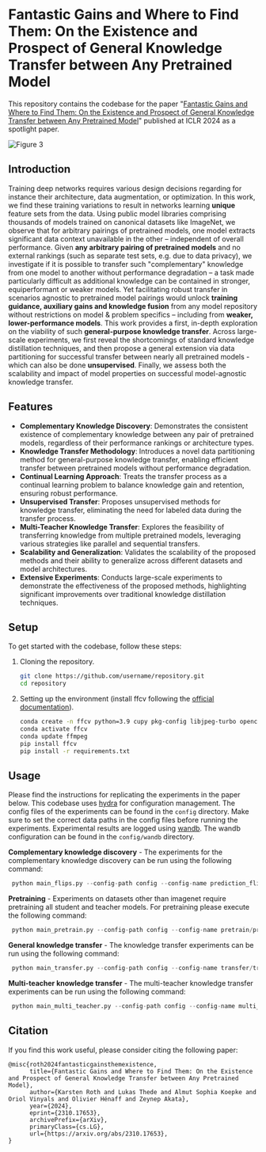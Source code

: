 # Fantastic Gains and Where to Find Them: On the Existence and Prospect of General Knowledge Transfer between Any Pretrained Model

This repository contains the codebase for the paper "[Fantastic Gains and Where to Find Them: On the Existence and Prospect of General Knowledge Transfer between Any Pretrained Model](https://arxiv.org/abs/2310.17653)" published at ICLR 2024 as a spotlight paper.

![Figure 3](images/MT-Dist-Figure7.png)

## Introduction
Training deep networks requires various design decisions regarding for instance
their architecture, data augmentation, or optimization. In this work, we find these
training variations to result in networks learning **unique** feature sets from the data.
Using public model libraries comprising thousands of models trained on canonical
datasets like ImageNet, we observe that for arbitrary pairings of pretrained models,
one model extracts significant data context unavailable in the other – independent
of overall performance. Given **any arbitrary pairing of pretrained models** and no
external rankings (such as separate test sets, e.g. due to data privacy), we investigate
if it is possible to transfer such "complementary" knowledge from one model to
another without performance degradation – a task made particularly difficult as
additional knowledge can be contained in stronger, equiperformant or weaker
models. Yet facilitating robust transfer in scenarios agnostic to pretrained model
pairings would unlock **training guidance, auxiliary gains and knowledge fusion**
from any model repository without restrictions on model & problem specifics – including from **weaker, lower-performance models**. This work provides a
first, in-depth exploration on the viability of such **general-purpose knowledge
transfer**. Across large-scale experiments, we first reveal the shortcomings of
standard knowledge distillation techniques, and then propose a general extension
via data partitioning for successful transfer between nearly all pretrained models -
which can also be done **unsupervised**. Finally, we assess both the scalability and
impact of model properties on successful model-agnostic knowledge transfer.

## Features
 - **Complementary Knowledge Discovery**: Demonstrates the consistent existence of complementary knowledge between any pair of pretrained models, regardless of their performance rankings or architecture types.
 - **Knowledge Transfer Methodology**: Introduces a novel data partitioning method for general-purpose knowledge transfer, enabling efficient transfer between pretrained models without performance degradation.
 - **Continual Learning Approach**: Treats the transfer process as a continual learning problem to balance knowledge gain and retention, ensuring robust performance.
 - **Unsupervised Transfer**: Proposes unsupervised methods for knowledge transfer, eliminating the need for labeled data during the transfer process.
 - **Multi-Teacher Knowledge Transfer**: Explores the feasibility of transferring knowledge from multiple pretrained models, leveraging various strategies like parallel and sequential transfers. 
 - **Scalability and Generalization**: Validates the scalability of the proposed methods and their ability to generalize across different datasets and model architectures. 
 - **Extensive Experiments**: Conducts large-scale experiments to demonstrate the effectiveness of the proposed methods, highlighting significant improvements over traditional knowledge distillation techniques.

## Setup
To get started with the codebase, follow these steps:
1. Cloning the repository.
    ```sh
    git clone https://github.com/username/repository.git
    cd repository
    ```
2. Setting up the environment (install ffcv following the [official documentation](https://ffcv.io/)).
    ```sh
    conda create -n ffcv python=3.9 cupy pkg-config libjpeg-turbo opencv pytorch torchvision cudatoolkit=11.6 numba -c conda-forge -c pytorch 
    conda activate ffcv 
    conda update ffmpeg 
    pip install ffcv        
    pip install -r requirements.txt
    ```

## Usage
Please find the instructions for replicating the experiments in the paper below. This codebase uses [hydra](https://hydra.cc/docs/intro/) for configuration management. The config files of the experiments can be found in the `config` directory. Make sure to set the correct data paths in the config files before running the experiments.
Experimental results are logged using [wandb](https://docs.wandb.ai/guides). The wandb configuration can be found in the `config/wandb` directory.

**Complementary knowledge discovery** - The experiments for the complementary knowledge discovery can be run using the following command:
   ```python
    python main_flips.py --config-path config --config-name prediction_flips/flips.yaml
   ```

**Pretraining** - Experiments on datasets other than imagenet require pretraining all student and teacher models. For pretraining please execute the following command:
   ```python
    python main_pretrain.py --config-path config --config-name pretrain/pretrain.yaml
   ```

**General knowledge transfer** - The knowledge transfer experiments can be run using the following command:
   ```python
    python main_transfer.py --config-path config --config-name transfer/transfer.yaml
   ```

**Multi-teacher knowledge transfer** - The multi-teacher knowledge transfer experiments can be run using the following command:
   ```python
    python main_multi_teacher.py --config-path config --config-name multi_teacher/multi_teacher.yaml
   ```

## Citation
If you find this work useful, please consider citing the following paper:
```
@misc{roth2024fantasticgainsthemexistence,
      title={Fantastic Gains and Where to Find Them: On the Existence and Prospect of General Knowledge Transfer between Any Pretrained Model}, 
      author={Karsten Roth and Lukas Thede and Almut Sophia Koepke and Oriol Vinyals and Olivier Hénaff and Zeynep Akata},
      year={2024},
      eprint={2310.17653},
      archivePrefix={arXiv},
      primaryClass={cs.LG},
      url={https://arxiv.org/abs/2310.17653}, 
}
```


